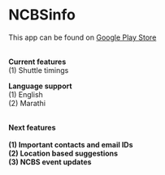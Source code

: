 # NCBSinfo

This app can be found on <a href= "https://play.google.com/store/apps/details?id=com.rohitsuratekar.NCBSinfo">Google Play Store</a><br></br>


<b>Current features</b> </br>
(1) Shuttle timings </b></br>

<b>Language support</b></br>
(1) English</br>
(2) Marathi </br></br>

<b>Next features </br></br>
(1) Important contacts and email IDs</br>
(2) Location based suggestions </br>
(3) NCBS event updates
